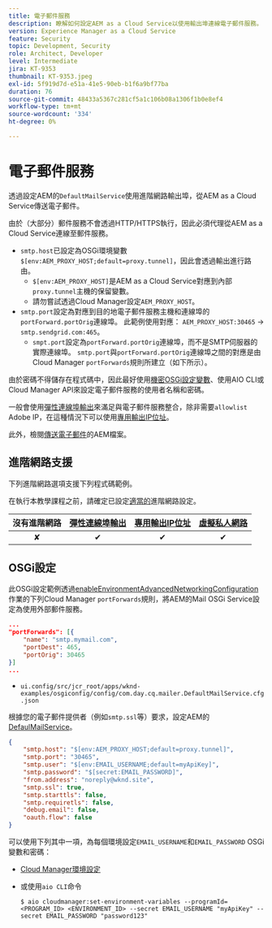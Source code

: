 ```yaml
---
title: 電子郵件服務
description: 瞭解如何設定AEM as a Cloud Service以使用輸出埠連線電子郵件服務。
version: Experience Manager as a Cloud Service
feature: Security
topic: Development, Security
role: Architect, Developer
level: Intermediate
jira: KT-9353
thumbnail: KT-9353.jpeg
exl-id: 5f919d7d-e51a-41e5-90eb-b1f6a9bf77ba
duration: 76
source-git-commit: 48433a5367c281cf5a1c106b08a1306f1b0e8ef4
workflow-type: tm+mt
source-wordcount: '334'
ht-degree: 0%

---
```


# 電子郵件服務

透過設定AEM的`DefaultMailService`使用進階網路輸出埠，從AEM as a Cloud Service傳送電子郵件。

由於（大部分）郵件服務不會透過HTTP/HTTPS執行，因此必須代理從AEM as a Cloud Service連線至郵件服務。

+ `smtp.host`已設定為OSGi環境變數`$[env:AEM_PROXY_HOST;default=proxy.tunnel]`，因此會透過輸出進行路由。
   + `$[env:AEM_PROXY_HOST]`是AEM as a Cloud Service對應到內部`proxy.tunnel`主機的保留變數。
   + 請勿嘗試透過Cloud Manager設定`AEM_PROXY_HOST`。
+ `smtp.port`設定為對應到目的地電子郵件服務主機和連線埠的`portForward.portOrig`連線埠。 此範例使用對應： `AEM_PROXY_HOST:30465` → `smtp.sendgrid.com:465`。
   + `smpt.port`設定為`portForward.portOrig`連線埠，而不是SMTP伺服器的實際連線埠。 `smtp.port`與`portForward.portOrig`連線埠之間的對應是由Cloud Manager `portForwards`規則所建立（如下所示）。

由於密碼不得儲存在程式碼中，因此最好使用[機密OSGi設定變數](https://experienceleague.adobe.com/docs/experience-manager-cloud-service/implementing/deploying/configuring-osgi.html?lang=zh-Hant#secret-configuration-values)、使用AIO CLI或Cloud Manager API來設定電子郵件服務的使用者名稱和密碼。

一般會使用[彈性連線埠輸出](../flexible-port-egress.md)來滿足與電子郵件服務整合，除非需要`allowlist` Adobe IP，在這種情況下可以使用[專用輸出IP位址](../dedicated-egress-ip-address.md)。

此外，檢閱[傳送電子郵件](https://experienceleague.adobe.com/docs/experience-manager-cloud-service/content/implementing/developing/development-guidelines.html?lang=zh-Hant#sending-email)的AEM檔案。

## 進階網路支援

下列進階網路選項支援下列程式碼範例。

在執行本教學課程之前，請確定已設定[適當的](../advanced-networking.md#advanced-networking)進階網路設定。

| 沒有進階網路 | [彈性連線埠輸出](../flexible-port-egress.md) | [專用輸出IP位址](../dedicated-egress-ip-address.md) | [虛擬私人網路](../vpn.md) |
|:-----:|:-----:|:------:|:---------:|
| ✘ | ✔ | ✔ | ✔ |

## OSGi設定

此OSGi設定範例透過[enableEnvironmentAdvancedNetworkingConfiguration](https://www.adobe.io/experience-cloud/cloud-manager/reference/api/#operation/enableEnvironmentAdvancedNetworkingConfiguration)作業的下列Cloud Manager `portForwards`規則，將AEM的Mail OSGi Service設定為使用外部郵件服務。

```json
...
"portForwards": [{
    "name": "smtp.mymail.com",
    "portDest": 465,
    "portOrig": 30465
}]
...
```

+ `ui.config/src/jcr_root/apps/wknd-examples/osgiconfig/config/com.day.cq.mailer.DefaultMailService.cfg.json`

根據您的電子郵件提供者（例如`smtp.ssl`等）要求，設定AEM的[DefaulMailService](https://experienceleague.adobe.com/docs/experience-manager-cloud-service/content/implementing/developing/development-guidelines.html?lang=zh-Hant#sending-email)。

```json
{
    "smtp.host": "$[env:AEM_PROXY_HOST;default=proxy.tunnel]",
    "smtp.port": "30465",
    "smtp.user": "$[env:EMAIL_USERNAME;default=myApiKey]",
    "smtp.password": "$[secret:EMAIL_PASSWORD]",
    "from.address": "noreply@wknd.site",
    "smtp.ssl": true,
    "smtp.starttls": false, 
    "smtp.requiretls": false,
    "debug.email": false,
    "oauth.flow": false
}
```

可以使用下列其中一項，為每個環境設定`EMAIL_USERNAME`和`EMAIL_PASSWORD` OSGi變數和密碼：

+ [Cloud Manager環境設定](https://experienceleague.adobe.com/docs/experience-manager-cloud-service/content/implementing/using-cloud-manager/environment-variables.html?lang=zh-Hant)
+ 或使用`aio CLI`命令

  ```shell
  $ aio cloudmanager:set-environment-variables --programId=<PROGRAM_ID> <ENVIRONMENT_ID> --secret EMAIL_USERNAME "myApiKey" --secret EMAIL_PASSWORD "password123"
  ```
